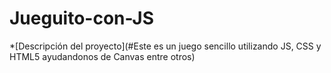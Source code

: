 # Jueguito-con-JS

*[Descripción del proyecto](#Este es un juego sencillo utilizando JS, CSS y HTML5 ayudandonos de Canvas entre otros)